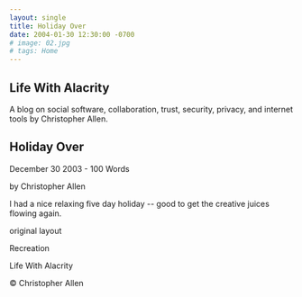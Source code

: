 ```yaml
---
layout: single
title: Holiday Over
date: 2004-01-30 12:30:00 -0700
# image: 02.jpg
# tags: Home
---
```


## Life With Alacrity

A blog on social software, collaboration, trust, security, privacy, and internet tools by Christopher Allen.

## Holiday Over

December 30 2003 - 100 Words

by Christopher Allen

I had a nice relaxing five day holiday -- good to get the creative juices flowing again.

original layout

Recreation

Life With Alacrity

© Christopher Allen
